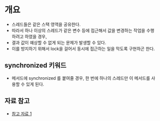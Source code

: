 # 개요 
- 스레드들은 같은 스택 영역을 공유한다.
- 따라서 하나 이상의 스레드가 같은 변수 등에 접근해서 값을 변경하는 작업을 수행하려고 하였을 경우, 
- 결과 값이 예상할 수 없게 되는 문제가 발생할 수 있다. 
- 이를 방지하기 위해서 lock을 걸어서 동시에 접근하는 일을 막도록 구현하곤 한다. 


## synchronized 키워드 
- 메서드에 synchronized 를 붙여줄 경우, 한 번에 하나의 스레드만 이 메서드를 사용할 수 있게 된다. 



## 자료 참고 
- [참고 자료 1](https://parkcheolu.tistory.com/15)
